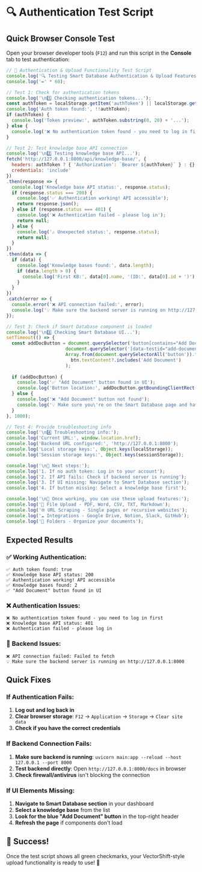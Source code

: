 # 🔍 Authentication Test Script

## Quick Browser Console Test

Open your browser developer tools (`F12`) and run this script in the **Console** tab to test authentication:

```javascript
// 🧪 Authentication & Upload Functionality Test Script
console.log('🔍 Testing Smart Database Authentication & Upload Features');
console.log('=' * 60);

// Test 1: Check for authentication tokens
console.log('\n1️⃣ Checking authentication tokens...');
const authToken = localStorage.getItem('authToken') || localStorage.getItem('token') || sessionStorage.getItem('authToken');
console.log('Auth token found:', !!authToken);
if (authToken) {
  console.log('Token preview:', authToken.substring(0, 20) + '...');
} else {
  console.log('❌ No authentication token found - you need to log in first');
}

// Test 2: Test knowledge base API connection
console.log('\n2️⃣ Testing knowledge base API...');
fetch('http://127.0.0.1:8000/api/knowledge-base/', {
  headers: authToken ? { 'Authorization': `Bearer ${authToken}` } : {},
  credentials: 'include'
})
.then(response => {
  console.log('Knowledge base API status:', response.status);
  if (response.status === 200) {
    console.log('✅ Authentication working! API accessible');
    return response.json();
  } else if (response.status === 401) {
    console.log('❌ Authentication failed - please log in');
    return null;
  } else {
    console.log('⚠️ Unexpected status:', response.status);
    return null;
  }
})
.then(data => {
  if (data) {
    console.log('Knowledge bases found:', data.length);
    if (data.length > 0) {
      console.log('First KB:', data[0].name, '(ID:', data[0].id + ')');
    }
  }
})
.catch(error => {
  console.error('❌ API connection failed:', error);
  console.log('💡 Make sure the backend server is running on http://127.0.0.1:8000');
});

// Test 3: Check if Smart Database component is loaded
console.log('\n3️⃣ Checking Smart Database UI...');
setTimeout(() => {
  const addDocButton = document.querySelector('button[contains="Add Document"]') || 
                      document.querySelector('[data-testid="add-document"]') ||
                      Array.from(document.querySelectorAll('button')).find(btn => 
                        btn.textContent?.includes('Add Document')
                      );
  
  if (addDocButton) {
    console.log('✅ "Add Document" button found in UI');
    console.log('Button location:', addDocButton.getBoundingClientRect());
  } else {
    console.log('❌ "Add Document" button not found');
    console.log('💡 Make sure you\'re on the Smart Database page and have a knowledge base selected');
  }
}, 1000);

// Test 4: Provide troubleshooting info
console.log('\n4️⃣ Troubleshooting info:');
console.log('Current URL:', window.location.href);
console.log('Backend URL configured:', 'http://127.0.0.1:8000');
console.log('Local storage keys:', Object.keys(localStorage));
console.log('Session storage keys:', Object.keys(sessionStorage));

console.log('\n🎯 Next steps:');
console.log('1. If no auth token: Log in to your account');
console.log('2. If API fails: Check if backend server is running');
console.log('3. If UI missing: Navigate to Smart Database section');
console.log('4. If button missing: Select a knowledge base first');

console.log('\n🚀 Once working, you can use these upload features:');
console.log('📁 File Upload - PDF, Word, CSV, TXT, Markdown');
console.log('🌐 URL Scraping - Single pages or recursive websites');
console.log('☁️ Integrations - Google Drive, Notion, Slack, GitHub');
console.log('📂 Folders - Organize your documents');
```

## Expected Results

### ✅ **Working Authentication:**
```
✅ Auth token found: true
✅ Knowledge base API status: 200
✅ Authentication working! API accessible
✅ Knowledge bases found: 2
✅ "Add Document" button found in UI
```

### ❌ **Authentication Issues:**
```
❌ No authentication token found - you need to log in first
❌ Knowledge base API status: 401
❌ Authentication failed - please log in
```

### 🔧 **Backend Issues:**
```
❌ API connection failed: Failed to fetch
💡 Make sure the backend server is running on http://127.0.0.1:8000
```

## Quick Fixes

### If Authentication Fails:
1. **Log out and log back in**
2. **Clear browser storage**: `F12` → `Application` → `Storage` → `Clear site data`
3. **Check if you have the correct credentials**

### If Backend Connection Fails:
1. **Make sure backend is running**: `uvicorn main:app --reload --host 127.0.0.1 --port 8000`
2. **Test backend directly**: Open `http://127.0.0.1:8000/docs` in browser
3. **Check firewall/antivirus** isn't blocking the connection

### If UI Elements Missing:
1. **Navigate to Smart Database section** in your dashboard
2. **Select a knowledge base** from the list
3. **Look for the blue "Add Document" button** in the top-right header
4. **Refresh the page** if components don't load

## 🎉 Success!

Once the test script shows all green checkmarks, your VectorShift-style upload functionality is ready to use! 🚀 